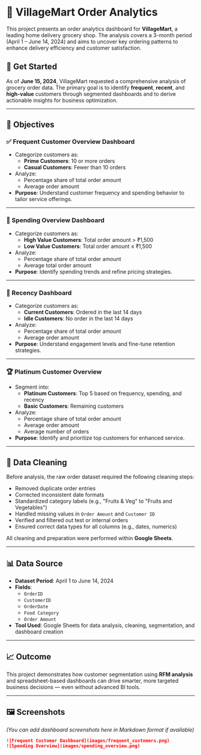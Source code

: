 # 🛒 VillageMart Order Analytics

This project presents an order analytics dashboard for **VillageMart**, a leading home delivery grocery shop. The analysis covers a 3-month period (April 1 – June 14, 2024) and aims to uncover key ordering patterns to enhance delivery efficiency and customer satisfaction.

## 📌 Get Started

As of **June 15, 2024**, VillageMart requested a comprehensive analysis of grocery order data. The primary goal is to identify **frequent**, **recent**, and **high-value** customers through segmented dashboards and to derive actionable insights for business optimization.

---

## 🎯 Objectives

### ✅ Frequent Customer Overview Dashboard
- Categorize customers as:
  - **Prime Customers**: 10 or more orders
  - **Casual Customers**: Fewer than 10 orders
- Analyze:
  - Percentage share of total order amount
  - Average order amount
- **Purpose**: Understand customer frequency and spending behavior to tailor service offerings.

---

### 💸 Spending Overview Dashboard
- Categorize customers as:
  - **High Value Customers**: Total order amount > ₹1,500
  - **Low Value Customers**: Total order amount ≤ ₹1,500
- Analyze:
  - Percentage share of total order amount
  - Average total order amount
- **Purpose**: Identify spending trends and refine pricing strategies.

---

### 📅 Recency Dashboard
- Categorize customers as:
  - **Current Customers**: Ordered in the last 14 days
  - **Idle Customers**: No order in the last 14 days
- Analyze:
  - Percentage share of total order amount
  - Average order amount
- **Purpose**: Understand engagement levels and fine-tune retention strategies.

---

### 🏆 Platinum Customer Overview
- Segment into:
  - **Platinum Customers**: Top 5 based on frequency, spending, and recency
  - **Basic Customers**: Remaining customers
- Analyze:
  - Percentage share of total order amount
  - Average order amount
  - Average number of orders
- **Purpose**: Identify and prioritize top customers for enhanced service.

---

## 🧹 Data Cleaning

Before analysis, the raw order dataset required the following cleaning steps:
- Removed duplicate order entries
- Corrected inconsistent date formats
- Standardized category labels (e.g., "Fruits & Veg" to "Fruits and Vegetables")
- Handled missing values in `Order Amount` and `Customer ID`
- Verified and filtered out test or internal orders
- Ensured correct data types for all columns (e.g., dates, numerics)

All cleaning and preparation were performed within **Google Sheets**.

---

## 📊 Data Source

- **Dataset Period**: April 1 to June 14, 2024
- **Fields**:
  - `OrderID`
  - `CustomerID`
  - `OrderDate`
  - `Food Category`
  - `Order Amount`
- **Tool Used**: Google Sheets for data analysis, cleaning, segmentation, and dashboard creation

---

## 📈 Outcome

This project demonstrates how customer segmentation using **RFM analysis** and spreadsheet-based dashboards can drive smarter, more targeted business decisions — even without advanced BI tools.

---

## 🖼 Screenshots

*(You can add dashboard screenshots here in Markdown format if available)*

```markdown
![Frequent Customer Dashboard](images/frequent_customers.png)
![Spending Overview](images/spending_overview.png)
